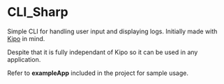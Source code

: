 # CLI_Sharp
Simple CLI for handling user input and displaying logs. Initially made with [Kipo](https://github.com/Nequss/Kipo) in mind.

Despite that it is fully independant of Kipo so it can be used in any application.

Refer to **exampleApp** included in the project for sample usage. 
